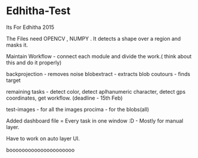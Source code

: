 Edhitha-Test
============

Its For Edhitha 2015




The Files need OPENCV , NUMPY .
It detects a shape over a region and masks it.

Maintain Workflow - connect each module and divide the work.( think about this and do it properly) 

backprojection - removes noise 
blobextract - extracts blob
coutours - finds target

remaining tasks - detect color, detect aplhanumeric character, detect gps coordinates, get workflow. 
(deadline - 15th Feb) 

test-images - for all the images
procima - for the blobs(all)

Added dashboard file = Every task in one window :D - Mostly for manual layer. 

Have to work on auto layer UI. 

booooooooooooooooooooo 
